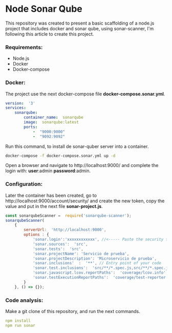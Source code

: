 # Node Sonar Qube

This repository was created to present a basic scaffolding of a node.js project that includes docker and sonar qube, using sonar-scanner, I'm following this article to create this project.

### Requirements:
- Node.js
- Docker
- Docker-compose

### Docker:
The project use the next docker-compose file **docker-compose.sonar.yml**.

```yml
version:  '3'
services:
    sonarqube:
        container_name:  sonarqube
        image:  sonarqube:latest
        ports:
            -  "9000:9000"
            -  "9092:9092"

```

Run this command, to install de sonar-quber server into a container.

```sh
docker-compose -f docker-compose.sonar.yml up -d
```

Open a browser and navigate to http://localhost:9000/ and complete the login with: **user**:admin **password**:admin.

### Configuration:
Later the container has been created, go to http://localhost:9000/account/security/ and create the new token, copy the value
and put in the next file **sonar-project.js**.

```js
const sonarqubeScanner =  require('sonarqube-scanner');
sonarqubeScanner(
    {
        serverUrl:  'http://localhost:9000',
        options : {
            'sonar.login':'xxxxxxxxxxxx', //<----- Paste the security token.
            'sonar.sources':  'src',
            'sonar.tests':  'src',
            'sonar.projectName': 'Servicio de prueba',
            'sonar.projectDescription': 'Microservicio de prueba',            
            'sonar.inclusions'  :  '**', // Entry point of your code
            'sonar.test.inclusions':  'src/**/*.spec.js,src/**/*.spec.jsx,src/**/*.test.js,src/**/*.test.jsx',
            'sonar.javascript.lcov.reportPaths':  'coverage/lcov.info',
            'sonar.testExecutionReportPaths':  'coverage/test-reporter.xml'
        }
    }, () => {});
```

### Code analysis:
Make a git clone of this repository, and run the next commands.

```yml
npm install
npm run sonar 
```
